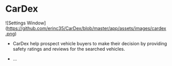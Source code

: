 # CarDex
![Settings Window] (https://github.com/erinc35/CarDex/blob/master/app/assets/images/cardex.png)
* CarDex help prospect vehicle buyers to make their decision by providing safety ratings and reviews for the searched vehicles.

* ...
